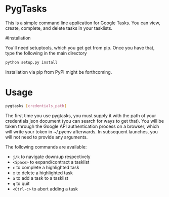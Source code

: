 # PygTasks

This is a simple command line application for Google Tasks.  You can view, create, complete, and delete tasks in your tasklists.

#Installation

You'll need setuptools, which you get get from pip.  Once you have that, type the following in the main directory

```sh
python setup.py install
```

Installation via pip from PyPI might be forthcoming.

# Usage

```sh
pygtasks [credentials_path]
```

The first time you use pygtasks, you must supply it with the path of your credentials json document (you can search for ways to get that).  You will be taken through the Google API authentication process on a browser, which will write your token in ~/.pyenv afterwards.  In subsequent launches, you will not need to provide any arguments.

The following commands are available:

* `j/k` to navigate down/up respectively
* `<Space>` to expand/contract a tasklist
* `c` to complete a highlighted task
* `x` to delete a highlighted task
* `a` to add a task to a tasklist
* `q` to quit
* `<Ctrl-c>` to abort adding a task
